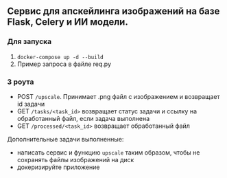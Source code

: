 ## Cервис для апскейлинга изображений на базе Flask, Celery и ИИ модели.

### Для запуска
1. ```docker-compose up -d --build```
2. Пример запроса в файле req.py
### 3 роута
- POST `/upscale`. Принимает .png файл с изображением и возвращает id задачи
- GET `/tasks/<task_id>` возвращает статус задачи и ссылку на обработанный файл, если задача выполнена
- GET `/processed/<task_id>` возвращает обработанный файл

Дополнительные задачи выполненные:
- написать сервис и функцию `upscale` таким образом, чтобы не сохранять файлы изображений на диск
- докеризируйте приложение

